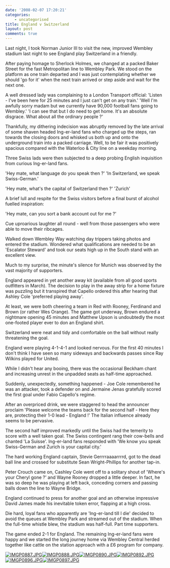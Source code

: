 ```yaml
---
date: '2008-02-07 17:20:21'
categories:
    - uncategorised
title: England v Switzerland
layout: post
comments: true
---
```

Last night, I took Norman Junior III to visit the new, improved Wembley
stadium last night to see England play Switzerland in a friendly.

After paying homage to Sherlock Holmes, we changed at a packed Baker
Street for the fast Metropolitan line to Wembley Park. We stood on the
platform as one train departed and I was just contemplating whether we
should 'go for it' when the next train arrived or step aside and wait
for the next one.

A well dressed lady was complaining to a London Transport official:
'Listen - I've been here for 25 minutes and I just can't get on any
train.' 'Well I'm awfully sorry madam but we currently have 90,000
football fans going to Wembley.' 'I can see that but I do need to get
home. It's an absolute disgrace. What about all the ordinary people ?'

Thankfully, my dithering indecision was abruptly removed by the late
arrival of some shaven headed Ing-er-land fans who charged up the steps,
ran towards the closing doors and whisked us both up and onto the
underground train into a packed carriage. Well, to be fair it was
positively spacious compared with the Waterloo & City line on a weekday
morning.

Three Swiss lads were then subjected to a deep probing English
inquisition from curious Ing-er-land fans.

'Hey mate, what language do you speak then ?' 'In Switzerland, we speak
Swiss-German.'

'Hey mate, what's the capital of Switzerland then ?' 'Zurich'

A brief lull and respite for the Swiss visitors before a final burst of
alcohol fuelled inspiration:

'Hey mate, can you sort a bank account out for me ?'

Cue uproarious laughter all round - well from those passengers who were
able to move their ribcages.

Walked down Wembley Way watching day trippers taking photos and entered
the stadium. Wondered what qualifications are needed to be an 'Escalator
Steward' and took our seats high up in the South stand with an excellent
view.

Much to my surprise, the minute's silence for Munich was observed by the
vast majority of supporters.

England appeared in yet another away kit (available from all good sports
outfitters in March). The decision to play in the away strip for a home
fixture was puzzling but it transpired that Capello ordered this after
hearing that Ashley Cole 'preferred playing away'.

At least, we were both cheering a team in Red with Rooney, Ferdinand and
Brown (or rather Wes Orange). The game got underway, Brown endured a
nightmare opening 45 minutes and Matthew Upson is undoubtedly the most
one-footed player ever to don an England shirt.

Switzerland were neat and tidy and comfortable on the ball without
really threatening the goal.

England were playing 4-1-4-1 and looked nervous. For the first 40
minutes I don't think I have seen so many sideways and backwards passes
since Ray Wilkins played for United.

While I didn't hear any booing, there was the occasional Beckham chant
and increasing unrest in the unpadded seats as half-time approached.

Suddenly, unexpectedly, something happened - Joe Cole remembered he was
an attacker, took a defender on and Jermaine Jenas gratefully scored the
first goal under Fabio Capello's regime.

After an overpriced drink, we were staggered to head the announcer
proclaim 'Please welcome the teams back for the second half - Here they
are, protecting their 1-0 lead - England !' The Italian influence
already seems to be pervasive.

The second half improved markedly until the Swiss had the temerity to
score with a well taken goal. The Swiss contingent rang their cow-bells
and chanted 'La Suisse'. Ing-er-land fans responded with 'We know you
speak Swiss-German and Zurich is your capital city.'

The hard working England captain, Stevie Gerrrraaaarrrrd, got to the
dead ball line and crossed for substitute Sean Wright-Phillips for
another tap-in.

Peter Crouch came on, Cashley Cole went off to a solitary shout of
'Where's your Cheryl gone ?' and Wayne Rooney dropped a little deeper.
In fact, he was so deep he was playing at left back, conceding corners
and passing balls down the line to Wayne Bridge.

England continued to press for another goal and an otherwise impressive
David James made his inevitable token error, flapping at a high cross.

Die hard, loyal fans who apparently are 'Ing-er-land till I die' decided
to avoid the queues at Wembley Park and streamed out of the stadium.
When the full-time whistle blew, the stadium was half-full. Part time
supporters.

The game ended 2-1 for England. The remaining Ing-er-land fans were
happy and we started the long journey home via Wembley Central herded
together like cattle on the station approach with a &pound;6 program for
company.

[![IMGP0887.JPG](http://lh3.google.com/nbrightside/R6rRWrtSQnI/AAAAAAAAAW8/kT2bzup_fqY/s144/IMGP0887.JPG)](http://lh3.google.com/nbrightside/R6rRWrtSQnI/AAAAAAAAAW8/kT2bzup_fqY/IMGP0887.JPG?imgmax=640 "Wembley Way - after alcohol, LSD and a burger.")[![IMGP0888.JPG](http://lh5.google.com/nbrightside/R6rRXLtSQoI/AAAAAAAAAXE/7kv2oKpeRY4/s144/IMGP0888.JPG)](http://lh5.google.com/nbrightside/R6rRXLtSQoI/AAAAAAAAAXE/7kv2oKpeRY4/IMGP0888.JPG?imgmax=640 "Filling up")[![IMGP0890.JPG](http://lh3.google.com/nbrightside/R6rRXrtSQpI/AAAAAAAAAXM/RdY_Hiw_2Sw/s144/IMGP0890.JPG)](http://lh3.google.com/nbrightside/R6rRXrtSQpI/AAAAAAAAAXM/RdY_Hiw_2Sw/IMGP0890.JPG?imgmax=640 "Warming up")[![IMGP0892.JPG](http://lh5.google.com/nbrightside/R6rRYLtSQqI/AAAAAAAAAXU/GSId1zTD3zg/s144/IMGP0892.JPG)](http://lh5.google.com/nbrightside/R6rRYLtSQqI/AAAAAAAAAXU/GSId1zTD3zg/IMGP0892.JPG?imgmax=640 "Idiots booing the Swiss national anthem")[![IMGP0896.JPG](http://lh6.google.com/nbrightside/R6rRYbtSQrI/AAAAAAAAAXc/UVsm_LkcLNI/s144/IMGP0896.JPG)](http://lh6.google.com/nbrightside/R6rRYbtSQrI/AAAAAAAAAXc/UVsm_LkcLNI/IMGP0896.JPG?imgmax=640 "Flag of St George in West Stand")[![IMGP0897.JPG](http://lh5.google.com/nbrightside/R6rScLtSQsI/AAAAAAAAAXo/KMAG3pG6lq4/s144/IMGP0897.JPG)](http://lh5.google.com/nbrightside/R6rScLtSQsI/AAAAAAAAAXo/KMAG3pG6lq4/IMGP0897.JPG?imgmax=640 "Calamity James prepares to clear")

